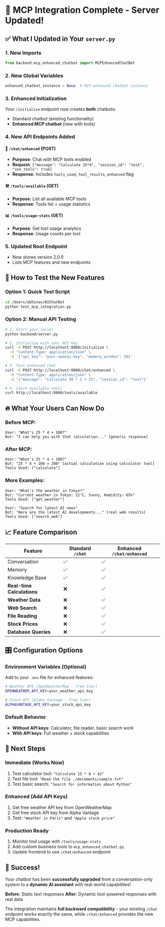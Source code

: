 # 🚀 MCP Integration Complete - Server Updated!

## ✅ What I Updated in Your `server.py`

### 1. **New Imports**
```python
from backend.mcp_enhanced_chatbot import MCPEnhancedChatBot
```

### 2. **New Global Variables**
```python
enhanced_chatbot_instance = None  # MCP-enhanced chatbot instance
```

### 3. **Enhanced Initialization**
Your `/initialize` endpoint now creates **both** chatbots:
- Standard chatbot (existing functionality)
- **Enhanced MCP chatbot** (new with tools)

### 4. **New API Endpoints Added**

#### 🔧 `/chat/enhanced` (POST)
- **Purpose**: Chat with MCP tools enabled
- **Request**: `{"message": "Calculate 25*4", "session_id": "test", "use_tools": true}`
- **Response**: Includes `tools_used`, `tool_results`, `enhanced` flag

#### 🛠️ `/tools/available` (GET)
- **Purpose**: List all available MCP tools
- **Response**: Tools list + usage statistics

#### 📊 `/tools/usage-stats` (GET)  
- **Purpose**: Get tool usage analytics
- **Response**: Usage counts per tool

### 5. **Updated Root Endpoint**
- Now shows version 2.0.0
- Lists MCP features and new endpoints

## 🎯 **How to Test the New Features**

### Option 1: Quick Test Script
```bash
cd /Users/abhinav/AIChatBot
python test_mcp_integration.py
```

### Option 2: Manual API Testing
```bash
# 1. Start your server
python backend/server.py

# 2. Initialize with your API key
curl -X POST http://localhost:8000/initialize \
  -H "Content-Type: application/json" \
  -d '{"api_key": "your-openai-key", "memory_window": 20}'

# 3. Test enhanced chat
curl -X POST http://localhost:8000/chat/enhanced \
  -H "Content-Type: application/json" \
  -d '{"message": "Calculate 50 * 2 + 25", "session_id": "test"}'

# 4. Check available tools
curl http://localhost:8000/tools/available
```

## 🔥 **What Your Users Can Now Do**

### **Before MCP:**
```
User: "What's 25 * 4 + 100?"
Bot: "I can help you with that calculation..." [generic response]
```

### **After MCP:**
```
User: "What's 25 * 4 + 100?" 
Bot: "25 * 4 + 100 = 200" [actual calculation using calculator tool]
Tools Used: ["calculate"]
```

### **More Examples:**
```
User: "What's the weather in Tokyo?"
Bot: "Current weather in Tokyo: 22°C, Sunny, Humidity: 65%" 
Tools Used: ["get_weather"]

User: "Search for latest AI news"
Bot: "Here are the latest AI developments..." [real web results]
Tools Used: ["search_web"]
```

## 📈 **Feature Comparison**

| Feature | Standard `/chat` | Enhanced `/chat/enhanced` |
|---------|------------------|---------------------------|
| Conversation | ✅ | ✅ |
| Memory | ✅ | ✅ |
| Knowledge Base | ✅ | ✅ |
| **Real-time Calculations** | ❌ | ✅ |
| **Weather Data** | ❌ | ✅ |
| **Web Search** | ❌ | ✅ |
| **File Reading** | ❌ | ✅ |
| **Stock Prices** | ❌ | ✅ |
| **Database Queries** | ❌ | ✅ |

## 🎛️ **Configuration Options**

### **Environment Variables** (Optional)
Add to your `.env` file for enhanced features:
```bash
# Weather API (OpenWeatherMap - free tier)
OPENWEATHER_API_KEY=your_weather_api_key

# Stock API (Alpha Vantage - free tier)  
ALPHAVANTAGE_API_KEY=your_stock_api_key
```

### **Default Behavior**
- **Without API keys**: Calculator, file reader, basic search work
- **With API keys**: Full weather + stock capabilities

## 🚀 **Next Steps**

### **Immediate (Works Now)**
1. Test calculator tool: `"Calculate 15 * 8 + 42"`
2. Test file tool: `"Read the file ./documents/sample.txt"`
3. Test basic search: `"Search for information about Python"`

### **Enhanced (Add API Keys)**
1. Get free weather API key from OpenWeatherMap
2. Get free stock API key from Alpha Vantage
3. Test: `"Weather in Paris"` and `"Apple stock price"`

### **Production Ready**
1. Monitor tool usage with `/tools/usage-stats`
2. Add custom business tools to `mcp_enhanced_chatbot.py`
3. Update frontend to use `/chat/enhanced` endpoint

## 🎉 **Success!**

Your chatbot has been **successfully upgraded** from a conversation-only system to a **dynamic AI assistant** with real-world capabilities!

**Before**: Static text responses
**After**: Dynamic tool-powered responses with real data

The integration maintains **full backward compatibility** - your existing `/chat` endpoint works exactly the same, while `/chat/enhanced` provides the new MCP capabilities.

